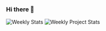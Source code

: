 ### Hi there 👋

<!--
**Silentassassin22/Silentassassin22** is a ✨ _special_ ✨ repository because its `README.md` (this file) appears on your GitHub profile.

Here are some ideas to get you started:

- 🔭 I’m currently working on ...
- 🌱 I’m currently learning ...
- 👯 I’m looking to collaborate on ...
- 🤔 I’m looking for help with ...
- 💬 Ask me about ...
- 📫 How to reach me: ...
- 😄 Pronouns: ...
- ⚡ Fun fact: ...
-->

![Weekly Stats](https://raw.githubusercontent.com/Silentassassin22/Silentassassin22/master/images/wakatime_weekly_language_stats.svg)
![Weekly Project Stats](https://raw.githubusercontent.com/Silentassassin22/Silentassassin22/master/images/wakatime_weekly_project_stats.svg)
